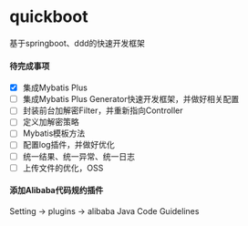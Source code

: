 # quickboot
基于springboot、ddd的快速开发框架


#### 待完成事项




- [x] 集成Mybatis Plus
- [ ] 集成Mybatis Plus Generator快速开发框架，并做好相关配置
- [ ] 封装前台加解密Filter，并重新指向Controller
- [ ] 定义加解密策略
- [ ] Mybatis模板方法
- [ ] 配置log插件，并做好优化
- [ ] 统一结果、统一异常、统一日志
- [ ] 上传文件的优化，OSS
 
#### 添加Alibaba代码规约插件
Setting -> plugins -> alibaba Java Code Guidelines
